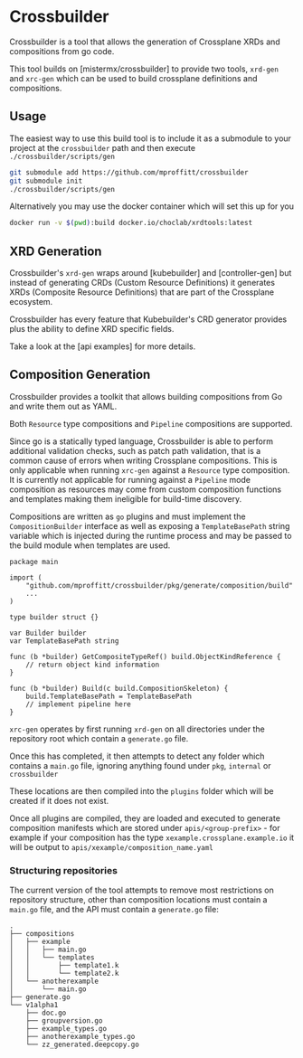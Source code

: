 # Crossbuilder

Crossbuilder is a tool that allows the generation of Crossplane XRDs and
compositions from go code.

This tool builds on [mistermx/crossbuilder] to provide two tools, `xrd-gen` and
`xrc-gen` which can be used to build crossplane definitions and compositions.

## Usage

The easiest way to use this build tool is to include it as a submodule to your
project at the `crossbuilder` path and then execute `./crossbuilder/scripts/gen`

```bash
git submodule add https://github.com/mproffitt/crossbuilder
git submodule init
./crossbuilder/scripts/gen
```

Alternatively you may use the docker container which will set this up for you

```bash
docker run -v $(pwd):build docker.io/choclab/xrdtools:latest
```

## XRD Generation

Crossbuilder's `xrd-gen` wraps around [kubebuilder] and [controller-gen] but
instead of generating CRDs (Custom Resource Definitions) it generates XRDs
(Composite Resource Definitions) that are part of the Crossplane ecosystem.

Crossbuilder has every feature that Kubebuilder's CRD generator provides plus
the ability to define XRD specific fields.

Take a look at the [api examples] for
more details.

## Composition Generation

Crossbuilder provides a toolkit that allows building compositions from Go and
write them out as YAML.

Both `Resource` type compositions and `Pipeline` compositions are
supported.

Since go is a statically typed language, Crossbuilder is able to perform
additional validation checks, such as patch path validation, that is a common
cause of errors when writing Crossplane compositions. This is only applicable
when running `xrc-gen` against a `Resource` type composition. It is currently not
applicable for running against a `Pipeline` mode composition as resources may
come from custom composition functions and templates making them ineligible for
build-time discovery.

Compositions are written as `go` plugins and must implement the
`CompositionBuilder` interface as well as exposing a `TemplateBasePath` string
variable which is injected during the runtime process and may be passed to
the build module when templates are used.

```golang
package main

import (
    "github.com/mproffitt/crossbuilder/pkg/generate/composition/build"
    ...
)

type builder struct {}

var Builder builder
var TemplateBasePath string

func (b *builder) GetCompositeTypeRef() build.ObjectKindReference {
    // return object kind information
}

func (b *builder) Build(c build.CompositionSkeleton) {
    build.TemplateBasePath = TemplateBasePath
    // implement pipeline here
}
```

`xrc-gen` operates by first running `xrd-gen` on all directories under the
repository root which contain a `generate.go` file.

Once this has completed, it then attempts to detect any folder which contains
a `main.go` file, ignoring anything found under `pkg`, `internal` or `crossbuilder`

These locations are then compiled into the `plugins` folder which will be created
if it does not exist.

Once all plugins are compiled, they are loaded and executed to generate
composition manifests which are stored under `apis/<group-prefix>` - for example
if your composition has the type `xexample.crossplane.example.io` it will be
output to `apis/xexample/composition_name.yaml`

### Structuring repositories

The current version of the tool attempts to remove most restrictions on
repository structure, other than composition locations must contain a `main.go`
file, and the API must contain a `generate.go` file:

```nohighlight
.
├── compositions
│   ├── example
│   │   ├── main.go
│   │   └── templates
│   │       ├── template1.k
│   │       └── template2.k
│   └── anotherexample
│       └── main.go
├── generate.go
└── v1alpha1
    ├── doc.go
    ├── groupversion.go
    ├── example_types.go
    ├── anotherexample_types.go
    └── zz_generated.deepcopy.go
```
